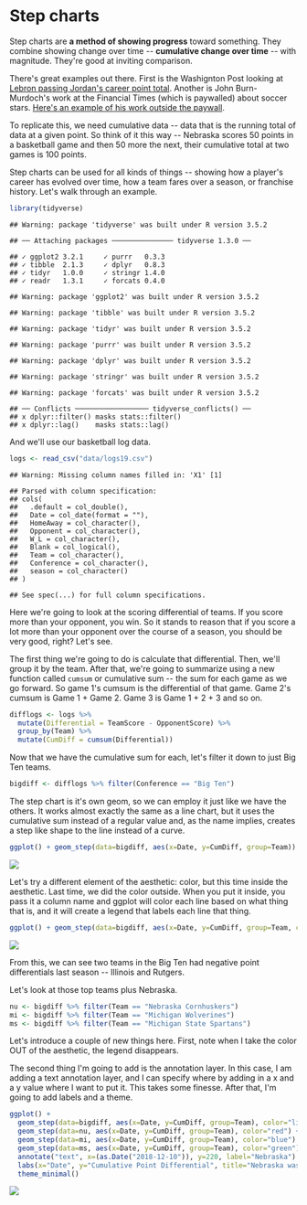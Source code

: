 # Step charts

Step charts are **a method of showing progress** toward something. They combine showing change over time -- **cumulative change over time** -- with magnitude. They're good at inviting comparison. 

There's great examples out there. First is the Washignton Post looking at [Lebron passing Jordan's career point total](https://www.washingtonpost.com/graphics/sports/lebron-james-michael-jordan-nba-scoring-list/?utm_term=.481074150849). Another is John Burn-Murdoch's work at the Financial Times (which is paywalled) about soccer stars. [Here's an example of his work outside the paywall](http://johnburnmurdoch.github.io/projects/goal-lines/CL/).

To replicate this, we need cumulative data -- data that is the running total of data at a given point. So think of it this way -- Nebraska scores 50 points in a basketball game and then 50 more the next, their cumulative total at two games is 100 points. 

Step charts can be used for all kinds of things -- showing how a player's career has evolved over time, how a team fares over a season, or franchise history. Let's walk through an example. 


```r
library(tidyverse)
```

```
## Warning: package 'tidyverse' was built under R version 3.5.2
```

```
## ── Attaching packages ─────────────── tidyverse 1.3.0 ──
```

```
## ✓ ggplot2 3.2.1     ✓ purrr   0.3.3
## ✓ tibble  2.1.3     ✓ dplyr   0.8.3
## ✓ tidyr   1.0.0     ✓ stringr 1.4.0
## ✓ readr   1.3.1     ✓ forcats 0.4.0
```

```
## Warning: package 'ggplot2' was built under R version 3.5.2
```

```
## Warning: package 'tibble' was built under R version 3.5.2
```

```
## Warning: package 'tidyr' was built under R version 3.5.2
```

```
## Warning: package 'purrr' was built under R version 3.5.2
```

```
## Warning: package 'dplyr' was built under R version 3.5.2
```

```
## Warning: package 'stringr' was built under R version 3.5.2
```

```
## Warning: package 'forcats' was built under R version 3.5.2
```

```
## ── Conflicts ────────────────── tidyverse_conflicts() ──
## x dplyr::filter() masks stats::filter()
## x dplyr::lag()    masks stats::lag()
```

And we'll use our basketball log data. 


```r
logs <- read_csv("data/logs19.csv")
```

```
## Warning: Missing column names filled in: 'X1' [1]
```

```
## Parsed with column specification:
## cols(
##   .default = col_double(),
##   Date = col_date(format = ""),
##   HomeAway = col_character(),
##   Opponent = col_character(),
##   W_L = col_character(),
##   Blank = col_logical(),
##   Team = col_character(),
##   Conference = col_character(),
##   season = col_character()
## )
```

```
## See spec(...) for full column specifications.
```

Here we're going to look at the scoring differential of teams. If you score more than your opponent, you win. So it stands to reason that if you score a lot more than your opponent over the course of a season, you should be very good, right? Let's see.

The first thing we're going to do is calculate that differential. Then, we'll group it by the team. After that, we're going to summarize using a new function called `cumsum` or cumulative sum -- the sum for each game as we go forward. So game 1's cumsum is the differential of that game. Game 2's cumsum is Game 1 + Game 2. Game 3 is Game 1 + 2 + 3 and so on. 


```r
difflogs <- logs %>% 
  mutate(Differential = TeamScore - OpponentScore) %>% 
  group_by(Team) %>% 
  mutate(CumDiff = cumsum(Differential))
```

Now that we have the cumulative sum for each, let's filter it down to just Big Ten teams.


```r
bigdiff <- difflogs %>% filter(Conference == "Big Ten")
```

The step chart is it's own geom, so we can employ it just like we have the others. It works almost exactly the same as a line chart, but it uses the cumulative sum instead of a regular value and, as the name implies, creates a step like shape to the line instead of a curve.


```r
ggplot() + geom_step(data=bigdiff, aes(x=Date, y=CumDiff, group=Team))
```

![](16-stepcharts_files/figure-epub3/unnamed-chunk-5-1.png)<!-- -->

Let's try a different element of the aesthetic: color, but this time inside the aesthetic. Last time, we did the color outside. When you put it inside, you pass it a column name and ggplot will color each line based on what thing that is, and it will create a legend that labels each line that thing. 


```r
ggplot() + geom_step(data=bigdiff, aes(x=Date, y=CumDiff, group=Team, color=Team))
```

![](16-stepcharts_files/figure-epub3/unnamed-chunk-6-1.png)<!-- -->

From this, we can see two teams in the Big Ten had negative point differentials last season -- Illinois and Rutgers. 

Let's look at those top teams plus Nebraska.


```r
nu <- bigdiff %>% filter(Team == "Nebraska Cornhuskers")
mi <- bigdiff %>% filter(Team == "Michigan Wolverines")
ms <- bigdiff %>% filter(Team == "Michigan State Spartans")
```

Let's introduce a couple of new things here. First, note when I take the color OUT of the aesthetic, the legend disappears. 

The second thing I'm going to add is the annotation layer. In this case, I am adding a text annotation layer, and I can specify where by adding in a x and a y value where I want to put it. This takes some finesse. After that, I'm going to add labels and a theme. 


```r
ggplot() + 
  geom_step(data=bigdiff, aes(x=Date, y=CumDiff, group=Team), color="light grey") +
  geom_step(data=nu, aes(x=Date, y=CumDiff, group=Team), color="red") + 
  geom_step(data=mi, aes(x=Date, y=CumDiff, group=Team), color="blue") + 
  geom_step(data=ms, aes(x=Date, y=CumDiff, group=Team), color="green") +
  annotate("text", x=(as.Date("2018-12-10")), y=220, label="Nebraska") +
  labs(x="Date", y="Cumulative Point Differential", title="Nebraska was among the league's most dominant", subtitle="Before the misseason skid, Nebraska was at the top of the Big Ten in point differential", caption="Source: Sports-Reference.com | By Matt Waite") +
  theme_minimal()
```

![](16-stepcharts_files/figure-epub3/unnamed-chunk-8-1.png)<!-- -->
